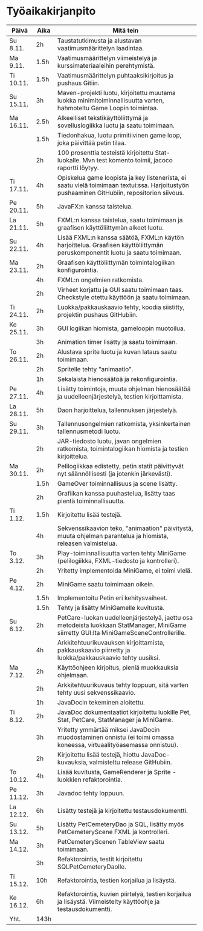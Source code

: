# Työaikakirjanpito

Päivä | Aika | Mitä tein
----- | ---- | ----------
Su 8.11. | 2h | Taustatutkimusta ja alustavan vaatimusmäärittelyn laadintaa.
Ma 9.11. | 1.5h | Vaatimusmäärittelyn viimeistelyä ja kurssimateriaaleihin perehtymistä.
Ti 10.11. | 1.5h | Vaatimusmäärittelyn puhtaaksikirjoitus ja pushaus Gitiin.
Su 15.11. | 3h | Maven-projekti luotu, kirjoitettu muutama luokka minimitoiminnallisuutta varten, hahmoteltu Game Loopin toimintaa.
Ma 16.11. | 2.5h | Alkeelliset tekstikäyttöliittymä ja sovelluslogiikka luotu ja saatu toimimaan.
&nbsp; | 1.5h | Tiedonhakua, luotu primitiivinen game loop, joka päivittää petin tilaa.
&nbsp; | 2h | 100 prosenttia testeistä kirjoitettu Stat-luokalle. Mvn test komento toimii, jacoco raportti löytyy.
Ti 17.11. | 4h | Opiskelua game loopista ja key listenerista, ei saatu vielä toimimaan textui:ssa. Harjoitustyön pushaaminen GitHubiin, repositorion siivous.
Pe 20.11. | 5h | JavaFX:n kanssa taistelua.
La 21.11. | 5h | FXML:n kanssa taistelua, saatu toimimaan ja graafisen käyttöliittymän alkeet luotu.
Su 22.11. | 4h | Lisää FXML:n kanssa säätöä, FXML:n käytön harjoittelua. Graafisen käyttöliittymän peruskomponentit luotu ja saatu toimimaan.
Ma 23.11. | 2h | Graafisen käyttöliittymän toimintalogiikan konfigurointia.
&nbsp; | 4h | FXML:n ongelmien ratkomista.
&nbsp; | 2h | Virheet korjattu ja GUI saatu toimimaan taas. Checkstyle otettu käyttöön ja saatu toimimaan.
Ti 24.11. | 2h | Luokka/pakkauskaavio tehty, koodia siistitty, projektin pushaus GitHubiin.
Ke 25.11. | 3h | GUI logiikan hiomista, gameloopin muotoilua.
&nbsp; | 3h | Animation timer lisätty ja saatu toimimaan.
To 26.11. | 2h | Alustava sprite luotu ja kuvan lataus saatu toimimaan.
&nbsp; | 2h | Spritelle tehty "animaatio".
&nbsp; | 1h | Sekalaista hienosäätöä ja rekonfigurointia.
Pe 27.11. | 4h | Lisätty toimintoja, muuta ohjelman hienosäätöä ja uudelleenjärjestelyä, testien kirjoittamista.
La 28.11. | 5h | Daon harjoittelua, tallennuksen järjestelyä.
Su 29.11. | 3h | Tallennusongelmien ratkomista, yksinkertainen tallennusmetodi luotu.
&nbsp; | 2h | JAR-tiedosto luotu, javan ongelmien ratkomista, toimintalogiikan hiomista ja testien kirjoittelua.
Ma 30.11. | 2h | Pelilogiikkaa edistetty, petin statit päivittyvät nyt säännöllisesti (ja jotenkin järkevästi).
&nbsp; | 1.5h | GameOver toiminnallisuus ja scene lisätty.
&nbsp; | 2h | Grafiikan kanssa puuhastelua, lisätty taas pientä toiminnallisuutta.
Ti 1.12. | 1.5h | Kirjoitettu lisää testejä.
&nbsp; | 4h | Sekvenssikaavion teko, "animaation" päivitystä, muuta ohjelman parantelua ja hiomista, releasen valmistelua.
To 3.12. | 3h | Play-toiminnallisuutta varten tehty MiniGame (pelilogiikka, FXML-tiedosto ja kontrolleri).
&nbsp; | 2h | Yritetty implementoida MiniGame, ei toimi vielä.
Pe 4.12. | 2h | MiniGame saatu toimimaan oikein.
&nbsp; | 1.5h | Implementoitu Petin eri kehitysvaiheet.
&nbsp; | 1.5h | Tehty ja lisätty MiniGamelle kuvitusta.
Su 6.12. | 2h | PetCare-luokan uudelleenjärjestelyä, jaettu osa metodeista luokkaan StatManager, MiniGame siirretty GUI:lta MiniGameSceneControllerille.
&nbsp; | 4h | Arkkitehtuurikuvauksen kirjoittamista, pakkauskaavio piirretty ja luokka/pakkauskaavio tehty uusiksi.
Ma 7.12. | 2h | Käyttöohjeen kirjoitus, pieniä muokkauksia ohjelmaan.
&nbsp; | 2h | Arkkitehtuurikuvaus tehty loppuun, sitä varten tehty uusi sekvenssikaavio.
&nbsp; | 1h | JavaDocin tekeminen aloitettu.
Ti 8.12. | 2h | JavaDoc dokumentaatiot kirjoitettu luokille Pet, Stat, PetCare, StatManager ja MiniGame.
&nbsp; | 3h | Yritetty ymmärtää miksei JavaDocin muodostaminen onnistu (ei toimi omassa koneessa, virtuaalityöasemassa onnistuu).
&nbsp; | 2h | Kirjoitettu lisää testejä, hiottu JavaDoc-kuvauksia, valmisteltu release GitHubiin.
To 10.12. | 4h | Lisää kuvitusta, GameRenderer ja Sprite -luokkien refaktorointia.
Pe 11.12. | 3h | Javadoc tehty loppuun.
La 12.12. | 6h | Lisätty testejä ja kirjoitettu testausdokumentti.
Su 13.12. | 5h | Lisätty PetCemeteryDao ja SQL, lisätty myös PetCemeteryScene FXML ja kontrolleri.
Ma 14.12. | 3h | PetCemeteryScenen TableView saatu toimimaan.
&nbsp; | 3h | Refaktorointia, testit kirjoitettu SQLPetCemeteryDaolle.
Ti 15.12. | 10h | Refaktorointia, testien korjailua ja lisäystä.
Ke 16.12. | 6h | Refaktorointia, kuvien piirtelyä, testien korjailua ja lisäystä. Viimeistelty käyttöohje ja testausdokumentti.
Yht. | 143h | &nbsp;

